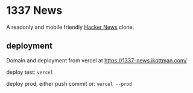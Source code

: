 # 1337 News

A readonly and mobile friendly [Hacker News](https://news.ycombinator.com/) clone.

## deployment

Domain and deployment from vercel at https://1337-news.ikottman.com/

deploy test: `vercel`

deploy prod, either push commit or: `vercel --prod`
